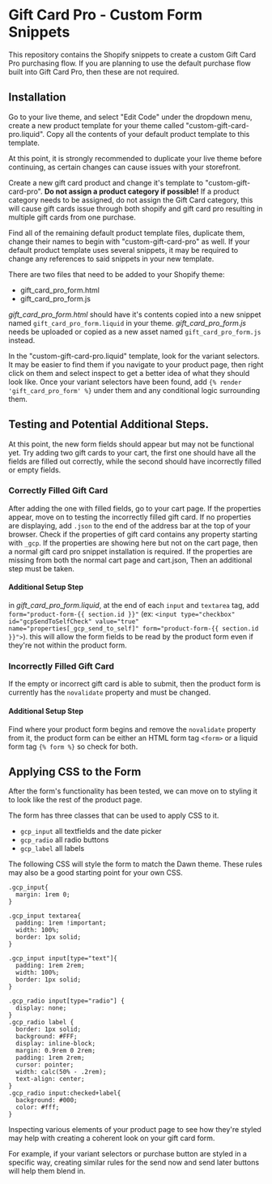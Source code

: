 # Gift Card Pro - Custom Form Snippets

This repository contains the Shopify snippets to create a custom Gift Card Pro purchasing flow.
If you are planning to use the default purchase flow built into Gift Card Pro, then these are not required.


## Installation

Go to your live theme, and select "Edit Code" under the dropdown menu, create a new product template for your theme called "custom-gift-card-pro.liquid". Copy all the contents of your default product template to this template.

At this point, it is strongly recommended to duplicate your live theme before continuing, as certain changes can cause issues with your storefront.

Create a new gift card product and change it's template to "custom-gift-card-pro". **Do not assign a product category if possible!** If a product category needs to be assigned, do not assign the Gift Card category, this will cause gift cards issue through both shopify and gift card pro resulting in multiple gift cards from one purchase.

Find all of the remaining default product template files, duplicate them, change their names to begin with "custom-gift-card-pro" as well. If your default product template uses several snippets, it may be required to change any references to said snippets in your new template.

There are two files that need to be added to your Shopify theme:

 - gift_card_pro_form.html
 - gift_card_pro_form.js

*gift_card_pro_form.html* should have it's contents copied into a new snippet named `gift_card_pro_form.liquid` in your theme.
*gift_card_pro_form.js* needs be uploaded or copied as a new asset named `gift_card_pro_form.js` instead.

In the "custom-gift-card-pro.liquid" template, look for the variant selectors. It may be easier to find them if you navigate to your product page, then right click on them and select inspect to get a better idea of what they should look like. Once your variant selectors have been found, add `{% render 'gift_card_pro_form' %}` under them and any conditional logic surrounding them.


## Testing and Potential Additional Steps.

At this point, the new form fields should appear but may not be functional yet. Try adding two gift cards to your cart, the first one should have all the fields are filled out correctly, while the second should have incorrectly filled or empty fields.

### Correctly Filled Gift Card
After adding the one with filled fields, go to your cart page. If the properties appear, move on to testing the incorrectly filled gift card.
If no properties are displaying, add `.json` to the end of the address bar at the top of your browser. Check if the properties of gift card contains any property starting with `_gcp`. If the properties are showing here but not on the cart page, then a normal gift card pro snippet installation is required.
If the properties are missing from both the normal cart page and cart.json, Then an additional step must be taken.

#### Additional Setup Step
in *gift_card_pro_form.liquid*, at the end of each `input` and `textarea` tag, add `form="product-form-{{ section.id }}"` (ex: `<input type="checkbox" id="gcpSendToSelfCheck" value="true" name="properties[_gcp_send_to_self]" form="product-form-{{ section.id }}">`). this will allow the form fields to be read by the product form even if they're not within the product form.

### Incorrectly Filled Gift Card
If the empty or incorrect gift card is able to submit, then the product form is currently has the `novalidate` property and must be changed.

#### Additional Setup Step
Find where your product form begins and remove the `novalidate` property from it, the product form can be either an HTML form tag `<form>` or a liquid form tag `{% form %}` so check for both.


## Applying CSS to the Form

After the form's functionality has been tested, we can move on to styling it to look like the rest of the product page.

The form has three classes that can be used to apply CSS to it.

- `gcp_input` all textfields and the date picker
- `gcp_radio` all radio buttons
- `gcp_label` all labels

The following CSS will style the form to match the Dawn theme. These rules may also be a good starting point for your own CSS.

```
.gcp_input{
  margin: 1rem 0;
}

.gcp_input textarea{
  padding: 1rem !important;
  width: 100%;
  border: 1px solid;
}

.gcp_input input[type="text"]{
  padding: 1rem 2rem;
  width: 100%;
  border: 1px solid;
}

.gcp_radio input[type="radio"] {
  display: none;
}
.gcp_radio label {
  border: 1px solid;
  background: #FFF;
  display: inline-block;
  margin: 0.9rem 0 2rem;
  padding: 1rem 2rem;
  cursor: pointer;
  width: calc(50% - .2rem);
  text-align: center;
}
.gcp_radio input:checked+label{
  background: #000;
  color: #fff;
}
```

Inspecting various elements of your product page to see how they're styled may help with creating a coherent look on your gift card form.

For example, if your variant selectors or purchase button are styled in a specific way, creating similar rules for the send now and send later buttons will help them blend in.
